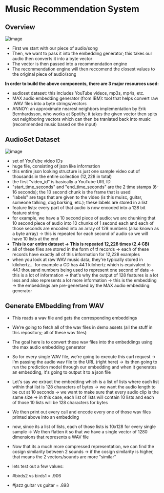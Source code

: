 # Music Recommendation System 

## Overview

![image](https://user-images.githubusercontent.com/89123268/202051443-6bc35412-03af-4bdf-b09e-82d9c2a0a156.png)

- First we start with our piece of audio/song
- Then, we want to pass it into the embedding generator; this takes our audio then converts it into a byte vector
- The vector is then passed into a recommendation engine
- The recommendation engine will then reccomend the closest values to the original piece of audio/song

**In order to build the above components, there are 3 major resources used:**
- audioset dataset: this includes YouTube videos, mp3s, mp4s, etc. 
- MAX audio embedding generator (from IBM): tool that helps convert raw .WAV files into a byte strings/vectors
- ANNOY: an approximate nearest neighbors implementation by Erik Bernhardsson, who works at Spotify; it takes the given vector then spits out neighboring vectors which can then be tranlated back into music (recommended music based on the input)

## AudioSet Dataset
![image](https://user-images.githubusercontent.com/89123268/202052181-cc1138f3-4770-40d7-98c9-50edfc999e1b.png)

- set of YouTube video IDs
- huge file, consisting of json like information
- this entire json looking structure is just one sample video out of thousands in the entire collection (12,228 in total)
- the first "video_id" is basically a YouTube URL ID
- "start_time_seconds" and "end_time_seconds" are the 2 time stamps (6-16 seconds); the 10 second chunk is the frame that is used
- "labels" are tags that are given to the video (is this muisc, guitar, someone talking, dog barking, etc.); these labels are stored in a list
- feature lists: every part of that audio is now encoded into a 128 bit feature string
- for example, we have a 10 second piece of audio; we are chunking that 10 second piece of audio into 10 chunks of 1 second each and each of those seconds are encoded into an array of 128 numbers (also known as a byte array) -> this is repeated for each second of audio so we will have 10 lists at the end
- **This is our entire dataset -> This is repeated 12,228 times (2.4 GB)**
- all of these files are stored in the form of tf records -> each of these records have exactly all of this information for 12,228 examples
- when you look at raw WAV music data, they're typically stored in kilohertz... for example a CD has 44.1 kilohertz which is equivalent to 44.1 thousand numbers being used to represent one second of data -> this is a lot of information -> that's why the output of 128 features is a lot less and also represents a lot more information -> this is the embedding -> the embeddings are pre-genertaed by the MAX audio embedding generator

## Generate EMbedding from WAV
- This reads a wav file and gets the corresponding embeddings
- We're going to fetch all of the wav files in demo assets (all the stuff in this repository; all of these wav files)
- The goal here is to convert these wav files into the embeddings using the max audio embedding generator
- So for every single WAV file, we're going to execute this curl request -> I'm passing the audio wav file to the URL (right here) -> its then going to run the prediction model through our embedding and when it generates an embedding, it's going to output it to a json file
- Let's say we extract the embedding which is a list of lists where each list within that list is 128 characters of bytes -> we want the audio length to be cut at 10 seconds -> we want to make sure that every audio clip is the same size -> in this case, each list of lists will contain 10 lists and each of those 10 lists will be 128 characters for bytes
- We then print out every call and encode every one of those wav files printed above into an embedding

- now, since its a list of lists, each of those lists is 10x128 for every single sample -> We then flatten it so that we have a single vector of 1280 dimensions that represents a WAV file

- Now that its a much more compressed representation, we can find the cosign similarity between 2 sounds -> if the cosign similarity is higher, that means the 2 vectors/sounds are more "similar"
- lets test out a few values:
- #birds2 vs birds1 = .906
- #jazz guitar vs guitar = .893
